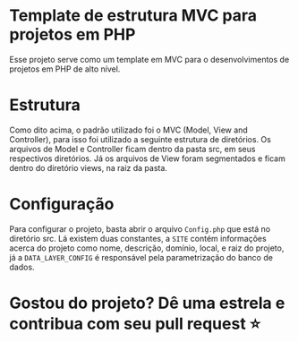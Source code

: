 # Template de estrutura MVC para projetos em PHP
Esse projeto serve como um template em MVC para o desenvolvimentos de projetos em PHP de alto nível.

# Estrutura
Como dito acima, o padrão utilizado foi o MVC (Model, View and Controller), para isso foi utilizado a seguinte estrutura de diretórios. Os arquivos de Model e Controller ficam dentro da pasta src, em seus respectivos diretórios. Já os arquivos de View foram segmentados e ficam dentro do diretório views, na raiz da pasta.

# Configuração
Para configurar o projeto, basta abrir o arquivo ``Config.php`` que está no diretório src. Lá existem duas constantes, a ``SITE`` contém informações acerca do projeto como nome, descrição, domínio, local, e raiz do projeto, já a ``DATA_LAYER_CONFIG`` é responsável pela parametrização do banco de dados.

# Gostou do projeto? Dê uma estrela e contribua com seu pull request ⭐
